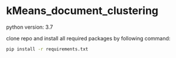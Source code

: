 # kMeans_document_clustering

python version: 3.7

clone repo and install all required packages by following command:
```bash
pip install -r requirements.txt
```
